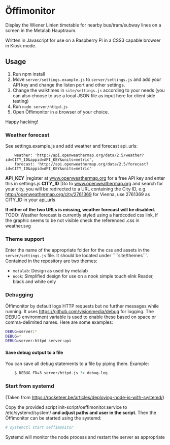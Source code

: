 # Öffimonitor

Display the Wiener Linien timetable for nearby bus/tram/subway lines on a
screen in the Metalab Hauptraum.

Written in Javascript for use on a Raspberry Pi in a CSS3 capable browser in Kiosk mode.

## Usage

1. Run npm install
2.  Move ```server/settings.example.js``` to ```server/settings.js``` and add your API key and change the listen port and other settings.
3.  Change the walktimes in ```site/settings.js``` according to your needs (you can also choose to use a local JSON file as input here for client side testing)
4.  Run ```node server/httpd.js```
5.  Open Öffimonitor in a browser of your choice.

Happy hacking!

### Weather forecast

See settings.example.js and add weather and forecast api_urls:
```
    weather: 'http://api.openweathermap.org/data/2.5/weather?id=CITY_ID&appid=API_KEY&units=metric',
    forecast: 'http://api.openweathermap.org/data/2.5/forecast?id=CITY_ID&appid=API_KEY&units=metric'
```

**API_KEY** |register at www.openweathermap.org for a free API key and enter this in settings.js
**CITY_ID** |Go to www.openweathermap.org and search for your city, you will be redirected to a URL containing the City ID, e.g. http://openweathermap.org/city/2761369 for Vienna, use 2761369 as CITY_ID in your api_urls

**If either of the two URLs is missing, weather forecast will be disabled.**
TODO: Weather forecast is currently styled using a hardcoded css link, if the graphic seems to be not visible check the referenced .css in weather.svg

### Theme support

Enter the name of the appropriate folder for the css and assets in the ```server/settings.js``` file. It should be located under ````site/themes```.
Contained in the repository are two themes:
- ```metalab```: Design as used by metalab
- ```nook```: Simplified design for use on a nook simple touch eInk Reader, black and white only

### Debugging

Öffimonitor by default logs HTTP requests but no further  messages while running. It uses https://github.com/visionmedia/debug for logging.
The DEBUG environment variable is used to enable these based on space or comma-delimited names. Here are some examples:
```bash
DEBUG=server:*
DEBUG=*
DEBUG=server:httpd server:api
```

#### Save debug output to a file

You can save all debug statements to a file by piping them.
Example:
```bash
    $ DEBUG_FD=3 server/httpd.js 3> debug.log
```
### Start from systemd
(Taken from https://rocketeer.be/articles/deploying-node-js-with-systemd/)

Copy the provided script init-script/oeffimonitor.service to /etc/systemd/system/ **and adjust paths and user in the script**.
Then the Öffimonitor can be started using the systemd:

```bash
# systemctl start oeffimonitor
```

Systemd will monitor the node process and restart the server as appropriate
